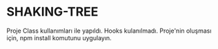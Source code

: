 # SHAKING-TREE

Proje Class kullanımları ile yapıldı. Hooks kulanılmadı. Proje'nin oluşması için, npm install komutunu uygulayın.
